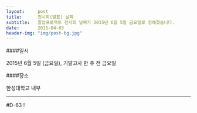 ```yaml
---
layout:     post
title:      전시회(발표) 날짜
subtitle:   졸업프로젝트 전시회 날짜가 2015년 6월 5일 금요일로 정해졌습니다.
date:       2015-04-03
header-img: "img/post-bg.jpg"
---
```


####일시  

2015년 6월 5일 (금요일), 기말고사 한 주 전 금요일  

####장소  

한성대학교 내부  

---

#D-63 !